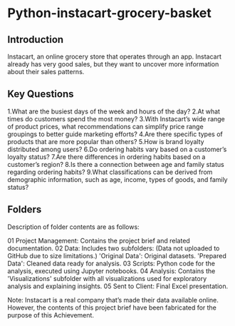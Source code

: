 # Python-instacart-grocery-basket
## Introduction
Instacart, an online grocery store that operates through an app. Instacart already has very good sales, but they want to uncover more information about their sales patterns.

## Key Questions

1.What are the busiest days of the week and hours of the day?
2.At what times do customers spend the most money?
3.With Instacart’s wide range of product prices, what recommendations can simplify price range groupings to better guide marketing efforts?
4.Are there specific types of products that are more popular than others?
5.How is brand loyalty distributed among users?
6.Do ordering habits vary based on a customer’s loyalty status?
7.Are there differences in ordering habits based on a customer’s region?
8.Is there a connection between age and family status regarding ordering habits?
9.What classifications can be derived from demographic information, such as age, income, types of goods, and family status?

## Folders

Description of folder contents are as follows:

01 Project Management: Contains the project brief and related documentation.
02 Data: Includes two subfolders: (Data not uploaded to GitHub due to size limitations.)
'Original Data': Original datasets.
'Prepared Data': Cleaned data ready for analysis.
03 Scripts: Python code for the analysis, executed using Jupyter notebooks.
04 Analysis: Contains the 'Visualizations' subfolder with all visualizations used for exploratory analysis and explaining insights.
05 Sent to Client: Final Excel presentation.


Note: Instacart is a real company that’s made their data available online. However, the contents of this project brief
have been fabricated for the purpose of this Achievement.
